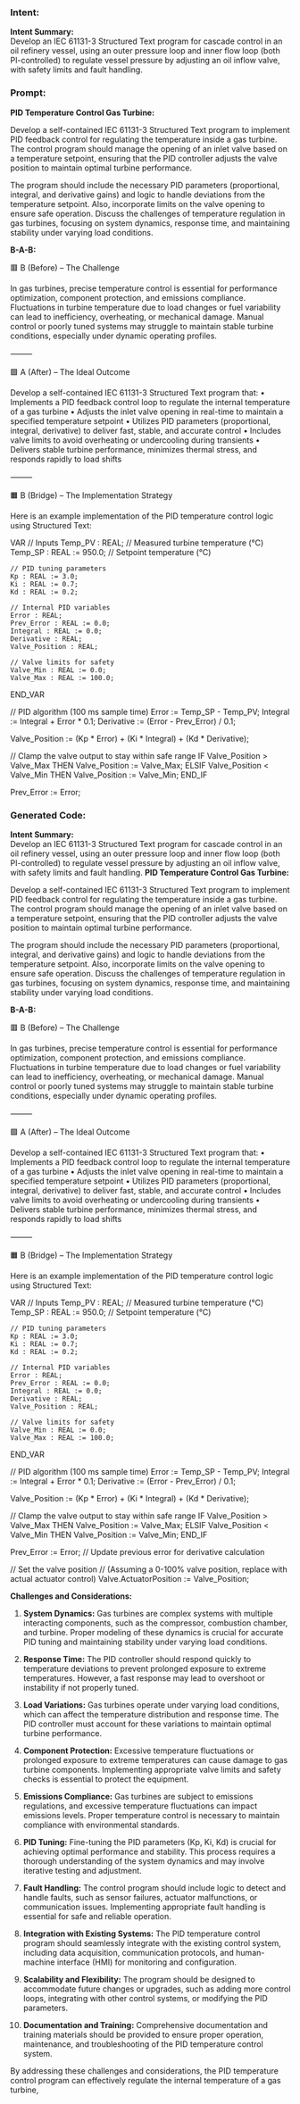 ### Intent:
**Intent Summary:**  
Develop an IEC 61131-3 Structured Text program for cascade control in an oil refinery vessel, using an outer pressure loop and inner flow loop (both PI-controlled) to regulate vessel pressure by adjusting an oil inflow valve, with safety limits and fault handling.

### Prompt:
**PID Temperature Control Gas Turbine:**

Develop a self-contained IEC 61131-3 Structured Text program to implement PID feedback control for regulating the temperature inside a gas turbine. The control program should manage the opening of an inlet valve based on a temperature setpoint, ensuring that the PID controller adjusts the valve position to maintain optimal turbine performance.

The program should include the necessary PID parameters (proportional, integral, and derivative gains) and logic to handle deviations from the temperature setpoint. Also, incorporate limits on the valve opening to ensure safe operation. Discuss the challenges of temperature regulation in gas turbines, focusing on system dynamics, response time, and maintaining stability under varying load conditions.

**B-A-B:**

🟥 B (Before) – The Challenge

In gas turbines, precise temperature control is essential for performance optimization, component protection, and emissions compliance. Fluctuations in turbine temperature due to load changes or fuel variability can lead to inefficiency, overheating, or mechanical damage. Manual control or poorly tuned systems may struggle to maintain stable turbine conditions, especially under dynamic operating profiles.

⸻

🟩 A (After) – The Ideal Outcome

Develop a self-contained IEC 61131-3 Structured Text program that:
	•	Implements a PID feedback control loop to regulate the internal temperature of a gas turbine
	•	Adjusts the inlet valve opening in real-time to maintain a specified temperature setpoint
	•	Utilizes PID parameters (proportional, integral, derivative) to deliver fast, stable, and accurate control
	•	Includes valve limits to avoid overheating or undercooling during transients
	•	Delivers stable turbine performance, minimizes thermal stress, and responds rapidly to load shifts

⸻

🟧 B (Bridge) – The Implementation Strategy

Here is an example implementation of the PID temperature control logic using Structured Text:

VAR
    // Inputs
    Temp_PV : REAL;                      // Measured turbine temperature (°C)
    Temp_SP : REAL := 950.0;             // Setpoint temperature (°C)

    // PID tuning parameters
    Kp : REAL := 3.0;
    Ki : REAL := 0.7;
    Kd : REAL := 0.2;

    // Internal PID variables
    Error : REAL;
    Prev_Error : REAL := 0.0;
    Integral : REAL := 0.0;
    Derivative : REAL;
    Valve_Position : REAL;

    // Valve limits for safety
    Valve_Min : REAL := 0.0;
    Valve_Max : REAL := 100.0;
END_VAR

// PID algorithm (100 ms sample time)
Error := Temp_SP - Temp_PV;
Integral := Integral + Error * 0.1;
Derivative := (Error - Prev_Error) / 0.1;

Valve_Position := (Kp * Error) + (Ki * Integral) + (Kd * Derivative);

// Clamp the valve output to stay within safe range
IF Valve_Position > Valve_Max THEN
    Valve_Position := Valve_Max;
ELSIF Valve_Position < Valve_Min THEN
    Valve_Position := Valve_Min;
END_IF

Prev_Error := Error;

### Generated Code:
**Intent Summary:**  
Develop an IEC 61131-3 Structured Text program for cascade control in an oil refinery vessel, using an outer pressure loop and inner flow loop (both PI-controlled) to regulate vessel pressure by adjusting an oil inflow valve, with safety limits and fault handling.
**PID Temperature Control Gas Turbine:**

Develop a self-contained IEC 61131-3 Structured Text program to implement PID feedback control for regulating the temperature inside a gas turbine. The control program should manage the opening of an inlet valve based on a temperature setpoint, ensuring that the PID controller adjusts the valve position to maintain optimal turbine performance.

The program should include the necessary PID parameters (proportional, integral, and derivative gains) and logic to handle deviations from the temperature setpoint. Also, incorporate limits on the valve opening to ensure safe operation. Discuss the challenges of temperature regulation in gas turbines, focusing on system dynamics, response time, and maintaining stability under varying load conditions.

**B-A-B:**

🟥 B (Before) – The Challenge

In gas turbines, precise temperature control is essential for performance optimization, component protection, and emissions compliance. Fluctuations in turbine temperature due to load changes or fuel variability can lead to inefficiency, overheating, or mechanical damage. Manual control or poorly tuned systems may struggle to maintain stable turbine conditions, especially under dynamic operating profiles.

⸻

🟩 A (After) – The Ideal Outcome

Develop a self-contained IEC 61131-3 Structured Text program that:
	•	Implements a PID feedback control loop to regulate the internal temperature of a gas turbine
	•	Adjusts the inlet valve opening in real-time to maintain a specified temperature setpoint
	•	Utilizes PID parameters (proportional, integral, derivative) to deliver fast, stable, and accurate control
	•	Includes valve limits to avoid overheating or undercooling during transients
	•	Delivers stable turbine performance, minimizes thermal stress, and responds rapidly to load shifts

⸻

🟧 B (Bridge) – The Implementation Strategy

Here is an example implementation of the PID temperature control logic using Structured Text:

VAR
    // Inputs
    Temp_PV : REAL;                      // Measured turbine temperature (°C)
    Temp_SP : REAL := 950.0;             // Setpoint temperature (°C)

    // PID tuning parameters
    Kp : REAL := 3.0;
    Ki : REAL := 0.7;
    Kd : REAL := 0.2;

    // Internal PID variables
    Error : REAL;
    Prev_Error : REAL := 0.0;
    Integral : REAL := 0.0;
    Derivative : REAL;
    Valve_Position : REAL;

    // Valve limits for safety
    Valve_Min : REAL := 0.0;
    Valve_Max : REAL := 100.0;
END_VAR

// PID algorithm (100 ms sample time)
Error := Temp_SP - Temp_PV;
Integral := Integral + Error * 0.1;
Derivative := (Error - Prev_Error) / 0.1;

Valve_Position := (Kp * Error) + (Ki * Integral) + (Kd * Derivative);

// Clamp the valve output to stay within safe range
IF Valve_Position > Valve_Max THEN
    Valve_Position := Valve_Max;
ELSIF Valve_Position < Valve_Min THEN
    Valve_Position := Valve_Min;
END_IF

Prev_Error := Error; // Update previous error for derivative calculation

// Set the valve position
// (Assuming a 0-100% valve position, replace with actual actuator control)
Valve.ActuatorPosition := Valve_Position;

**Challenges and Considerations:**

1. **System Dynamics:** Gas turbines are complex systems with multiple interacting components, such as the compressor, combustion chamber, and turbine. Proper modeling of these dynamics is crucial for accurate PID tuning and maintaining stability under varying load conditions.

2. **Response Time:** The PID controller should respond quickly to temperature deviations to prevent prolonged exposure to extreme temperatures. However, a fast response may lead to overshoot or instability if not properly tuned.

3. **Load Variations:** Gas turbines operate under varying load conditions, which can affect the temperature distribution and response time. The PID controller must account for these variations to maintain optimal turbine performance.

4. **Component Protection:** Excessive temperature fluctuations or prolonged exposure to extreme temperatures can cause damage to gas turbine components. Implementing appropriate valve limits and safety checks is essential to protect the equipment.

5. **Emissions Compliance:** Gas turbines are subject to emissions regulations, and excessive temperature fluctuations can impact emissions levels. Proper temperature control is necessary to maintain compliance with environmental standards.

6. **PID Tuning:** Fine-tuning the PID parameters (Kp, Ki, Kd) is crucial for achieving optimal performance and stability. This process requires a thorough understanding of the system dynamics and may involve iterative testing and adjustment.

7. **Fault Handling:** The control program should include logic to detect and handle faults, such as sensor failures, actuator malfunctions, or communication issues. Implementing appropriate fault handling is essential for safe and reliable operation.

8. **Integration with Existing Systems:** The PID temperature control program should seamlessly integrate with the existing control system, including data acquisition, communication protocols, and human-machine interface (HMI) for monitoring and configuration.

9. **Scalability and Flexibility:** The program should be designed to accommodate future changes or upgrades, such as adding more control loops, integrating with other control systems, or modifying the PID parameters.

10. **Documentation and Training:** Comprehensive documentation and training materials should be provided to ensure proper operation, maintenance, and troubleshooting of the PID temperature control system.

By addressing these challenges and considerations, the PID temperature control program can effectively regulate the internal temperature of a gas turbine,
